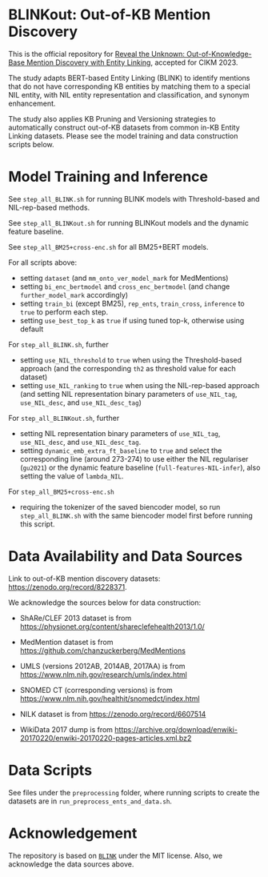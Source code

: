 # BLINKout: Out-of-KB Mention Discovery
This is the official repository for [Reveal the Unknown: Out-of-Knowledge-Base Mention Discovery with Entity Linking](https://arxiv.org/abs/2302.07189), accepted for CIKM 2023. 

The study adapts BERT-based Entity Linking (BLINK) to identify mentions that do not have corresponding KB entities by matching them to a special NIL entity, with NIL entity representation and classification, and synonym enhancement. 

The study also applies KB Pruning and Versioning strategies to automatically construct out-of-KB datasets from common in-KB Entity Linking datasets. Please see the model training and data construction scripts below.

# Model Training and Inference
See `step_all_BLINK.sh` for running BLINK models with Threshold-based and NIL-rep-based methods.

See `step_all_BLINKout.sh` for running BLINKout models and the dynamic feature baseline.

See `step_all_BM25+cross-enc.sh` for all BM25+BERT models.

For all scripts above:
* setting `dataset` (and `mm_onto_ver_model_mark` for MedMentions)
* setting `bi_enc_bertmodel` and `cross_enc_bertmodel` (and change `further_model_mark` accordingly)
* setting `train_bi` (except BM25), `rep_ents`, `train_cross`, `inference` to `true` to perform each step. 
* setting `use_best_top_k` as `true` if using tuned top-k, otherwise using default

For `step_all_BLINK.sh`, further
* setting `use_NIL_threshold` to `true` when using the Threshold-based approach (and the corresponding `th2` as threshold value for each dataset)
* setting `use_NIL_ranking` to `true` when using the NIL-rep-based approach (and setting NIL representation binary parameters of `use_NIL_tag`, `use_NIL_desc`, and `use_NIL_desc_tag`)

For `step_all_BLINKout.sh`, further
* setting NIL representation binary parameters of `use_NIL_tag`, `use_NIL_desc`, and `use_NIL_desc_tag`.
* setting `dynamic_emb_extra_ft_baseline` to `true` and select the corresponding line (around 273-274) to use either the NIL regulariser (`gu2021`) or the dynamic feature baseline (`full-features-NIL-infer`), also setting the value of `lambda_NIL`.

For `step_all_BM25+cross-enc.sh`
* requiring the tokenizer of the saved biencoder model, so run `step_all_BLINK.sh` with the same biencoder model first before running this script.

# Data Availability and Data Sources

Link to out-of-KB mention discovery datasets: https://zenodo.org/record/8228371. 

We acknowledge the sources below for data construction:

* ShARe/CLEF 2013 dataset is from https://physionet.org/content/shareclefehealth2013/1.0/
* MedMention dataset is from https://github.com/chanzuckerberg/MedMentions
* UMLS (versions 2012AB, 2014AB, 2017AA) is from https://www.nlm.nih.gov/research/umls/index.html
* SNOMED CT (corresponding versions) is from https://www.nlm.nih.gov/healthit/snomedct/index.html

* NILK dataset is from https://zenodo.org/record/6607514
* WikiData 2017 dump is from https://archive.org/download/enwiki-20170220/enwiki-20170220-pages-articles.xml.bz2

# Data Scripts
See files under the `preprocessing` folder, where running scripts to create the datasets are in `run_preprocess_ents_and_data.sh`.

# Acknowledgement
The repository is based on [`BLINK`](https://github.com/facebookresearch/BLINK) under the MIT license. Also, we acknowledge the data sources above.
